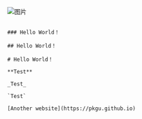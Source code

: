 ![图片](/Users/mac/Downloads/IMG_3064.jpg "Magic Gardens")

~~~~~~~To be finished~~~~~~~

### Hello World！

## Hello World！

# Hello World！

**Test**

_Test_

`Test`

[Another website](https://pkgu.github.io)
